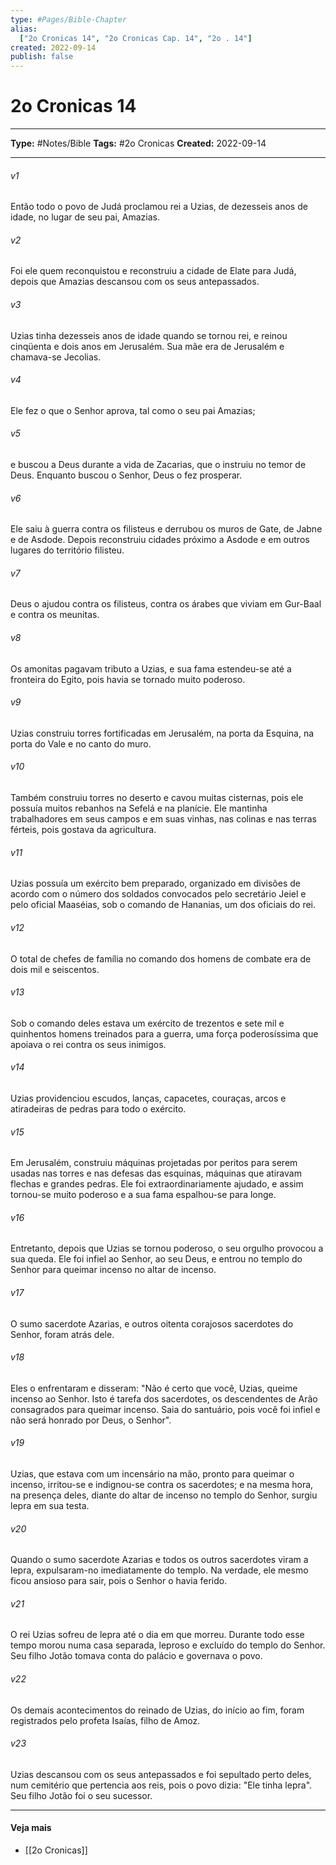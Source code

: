 ```yaml
---
type: #Pages/Bible-Chapter
alias:
  ["2o Cronicas 14", "2o Cronicas Cap. 14", "2o . 14"]
created: 2022-09-14
publish: false
---
```


# 2o Cronicas 14

---

**Type:** #Notes/Bible
**Tags:** #2o Cronicas
**Created:** 2022-09-14

---

###### v1
Então todo o povo de Judá proclamou rei a Uzias, de dezesseis anos de idade, no lugar de seu pai, Amazias.
###### v2
Foi ele quem reconquistou e reconstruiu a cidade de Elate para Judá, depois que Amazias descansou com os seus antepassados.
###### v3
Uzias tinha dezesseis anos de idade quando se tornou rei, e reinou cinqüenta e dois anos em Jerusalém. Sua mãe era de Jerusalém e chamava-se Jecolias.
###### v4
Ele fez o que o Senhor aprova, tal como o seu pai Amazias;
###### v5
e buscou a Deus durante a vida de Zacarias, que o instruiu no temor de Deus. Enquanto buscou o Senhor, Deus o fez prosperar.
###### v6
Ele saiu à guerra contra os filisteus e derrubou os muros de Gate, de Jabne e de Asdode. Depois reconstruiu cidades próximo a Asdode e em outros lugares do território filisteu.
###### v7
Deus o ajudou contra os filisteus, contra os árabes que viviam em Gur-Baal e contra os meunitas.
###### v8
Os amonitas pagavam tributo a Uzias, e sua fama estendeu-se até a fronteira do Egito, pois havia se tornado muito poderoso.
###### v9
Uzias construiu torres fortificadas em Jerusalém, na porta da Esquina, na porta do Vale e no canto do muro.
###### v10
Também construiu torres no deserto e cavou muitas cisternas, pois ele possuía muitos rebanhos na Sefelá e na planície. Ele mantinha trabalhadores em seus campos e em suas vinhas, nas colinas e nas terras férteis, pois gostava da agricultura.
###### v11
Uzias possuía um exército bem preparado, organizado em divisões de acordo com o número dos soldados convocados pelo secretário Jeiel e pelo oficial Maaséias, sob o comando de Hananias, um dos oficiais do rei.
###### v12
O total de chefes de família no comando dos homens de combate era de dois mil e seiscentos.
###### v13
Sob o comando deles estava um exército de trezentos e sete mil e quinhentos homens treinados para a guerra, uma força poderosíssima que apoiava o rei contra os seus inimigos.
###### v14
Uzias providenciou escudos, lanças, capacetes, couraças, arcos e atiradeiras de pedras para todo o exército.
###### v15
Em Jerusalém, construiu máquinas projetadas por peritos para serem usadas nas torres e nas defesas das esquinas, máquinas que atiravam flechas e grandes pedras. Ele foi extraordinariamente ajudado, e assim tornou-se muito poderoso e a sua fama espalhou-se para longe.
###### v16
Entretanto, depois que Uzias se tornou poderoso, o seu orgulho provocou a sua queda. Ele foi infiel ao Senhor, ao seu Deus, e entrou no templo do Senhor para queimar incenso no altar de incenso.
###### v17
O sumo sacerdote Azarias, e outros oitenta corajosos sacerdotes do Senhor, foram atrás dele.
###### v18
Eles o enfrentaram e disseram: "Não é certo que você, Uzias, queime incenso ao Senhor. Isto é tarefa dos sacerdotes, os descendentes de Arão consagrados para queimar incenso. Saia do santuário, pois você foi infiel e não será honrado por Deus, o Senhor".
###### v19
Uzias, que estava com um incensário na mão, pronto para queimar o incenso, irritou-se e indignou-se contra os sacerdotes; e na mesma hora, na presença deles, diante do altar de incenso no templo do Senhor, surgiu lepra em sua testa.
###### v20
Quando o sumo sacerdote Azarias e todos os outros sacerdotes viram a lepra, expulsaram-no imediatamente do templo. Na verdade, ele mesmo ficou ansioso para sair, pois o Senhor o havia ferido.
###### v21
O rei Uzias sofreu de lepra até o dia em que morreu. Durante todo esse tempo morou numa casa separada, leproso e excluído do templo do Senhor. Seu filho Jotão tomava conta do palácio e governava o povo.
###### v22
Os demais acontecimentos do reinado de Uzias, do início ao fim, foram registrados pelo profeta Isaías, filho de Amoz.
###### v23
Uzias descansou com os seus antepassados e foi sepultado perto deles, num cemitério que pertencia aos reis, pois o povo dizia: "Ele tinha lepra". Seu filho Jotão foi o seu sucessor.


---

#### Veja mais

- [[2o Cronicas]]

